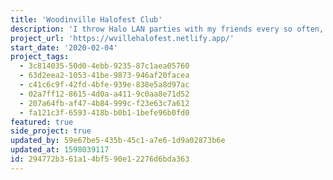 ```yaml
---
title: 'Woodinville Halofest Club'
description: 'I throw Halo LAN parties with my friends every so often, so I made a website so people can vote.'
project_url: 'https://wvillehalofest.netlify.app/'
start_date: '2020-02-04'
project_tags:
  - 3c814035-50d0-4ebb-9235-87c1aea05760
  - 63d2eea2-1053-41be-9873-946af20facea
  - c41c6c9f-42fd-4bfe-939e-838e5a8d97ac
  - 02a7ff12-8615-4d0a-a411-9c0aa8e71d52
  - 207a64fb-af47-4b84-999c-f23e63c7a612
  - fa121c3f-6593-418b-b0b1-1befe96b0fd0
featured: true
side_project: true
updated_by: 59e67be5-435b-45c1-a7e6-1d9a02873b6e
updated_at: 1598039117
id: 294772b3-61a1-4bf5-90e1-2276d6bda363
---
```

